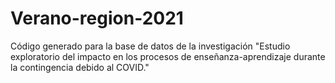 # Verano-region-2021
Código generado para la base de datos de la investigación "Estudio exploratorio del impacto en los  procesos de enseñanza-aprendizaje durante la  contingencia debido al COVID."
